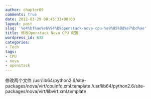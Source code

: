 ```yaml
---
author: chapter09
comments: true
date: 2012-03-29 08:45:33+00:00
layout: post
slug: '%e4%bf%ae%e6%94%b9openstack-nova-cpu-%e9%85%8d%e7%bd%ae'
title: 修改Openstack Nova CPU 配置
wordpress_id: 638
categories:
- Tech
tags:
- CPU
- nova
- openstack
---
```


修改两个文件
/usr/lib64/python2.6/site-packages/nova/virt/cpuinfo.xml.template
/usr/lib64/python2.6/site-packages/nova/virt/libvirt.xml.template



